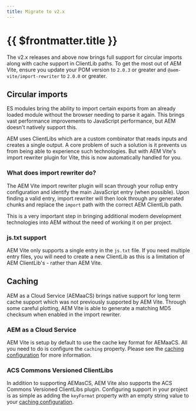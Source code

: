 ```yaml
---
title: Migrate to v2.x
---
```


# {{ $frontmatter.title }}

The v2.x releases and above now brings full support for circular imports along with cache support in ClientLib paths. To get the most out of AEM Vite, ensure you update your POM version to `2.0.3` or greater and `@aem-vite/import-rewriter` to `2.0.0` or greater.

## Circular imports

ES modules bring the ability to import certain exports from an already loaded module without the browser needing to parse it again. This brings vast performance improvements to JavaScript performance, but AEM doesn't natively support this.

AEM uses ClientLibs which are a custom combinator that reads inputs and creates a single output. A core problem of such a solution is it prevents us from being able to experience such technologies. But with AEM Vite's import rewriter plugin for Vite, this is now automatically handled for you.

### What does import rewriter do?

The AEM Vite import rewriter plugin will scan through your rollup entry configuration and identify the main JavaScript entry (when possible). Upon finding a valid entry, import rewriter will then look through any generated chunks and replace the `import` path with the correct AEM ClientLib path.

This is a very important step in bringing additional modern development technologies into AEM without the need of working it on per project.

### js.txt support

AEM Vite only supports a single entry in the `js.txt` file. If you need multiple entry files, you will need to create a new ClientLib as this is a limitation of AEM ClientLib's - rather than AEM Vite.

## Caching

AEM as a Cloud Service (AEMaaCS) brings native support for long term cache support which was not previously supported by AEM Vite. Through some careful plotting, AEM Vite is able to generate a matching MD5 checksum when enabled in the import rewriter.

### AEM as a Cloud Service

AEM Vite is setup by default to use the cache key format for AEMaaCS. All you need to do is configure the `caching` property. Please see the [caching configuration](../front-end/dynamic-imports/#caching) for more information.

### ACS Commons Versioned ClientLibs

In addition to supporting AEMasCS, AEM Vite also supports the ACS Commons Versioned ClientLibs plugin. Configuring support in your project is as simple as adding the `keyFormat` property with an empty string value to your [caching configuration](../front-end/dynamic-imports/#caching).
